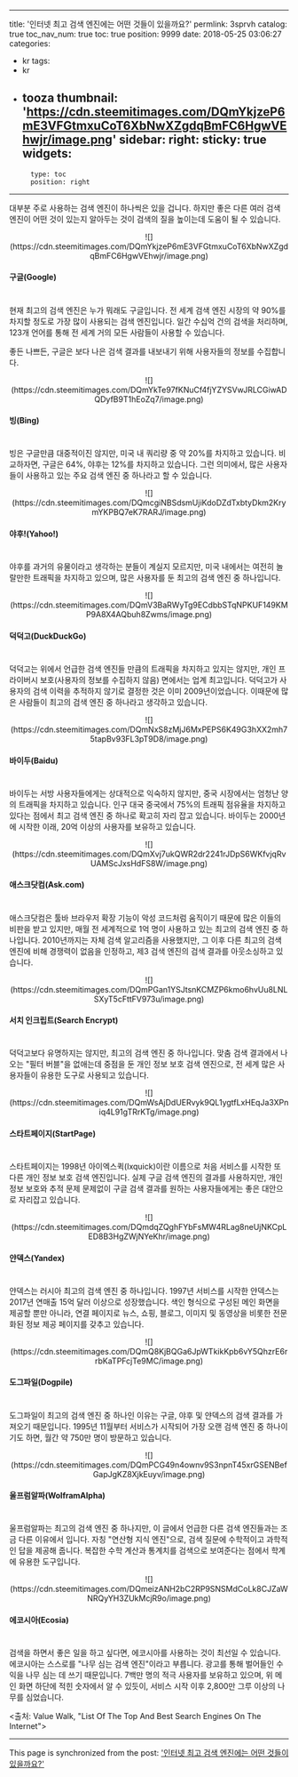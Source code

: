 
---
title: '인터넷 최고 검색 엔진에는 어떤 것들이 있을까요?'
permlink: 3sprvh
catalog: true
toc_nav_num: true
toc: true
position: 9999
date: 2018-05-25 03:06:27
categories:
- kr
tags:
- kr
- tooza
thumbnail: 'https://cdn.steemitimages.com/DQmYkjzeP6mE3VFGtmxuCoT6XbNwXZgdqBmFC6HgwVEhwjr/image.png'
sidebar:
    right:
        sticky: true
widgets:
    -
        type: toc
        position: right
---


대부분 주로 사용하는 검색 엔진이 하나씩은 있을 겁니다. 하지만 좋은 다른 여러 검색 엔진이 어떤 것이 있는지 알아두는 것이 검색의 질을 높이는데 도움이 될 수 있습니다.  

<center>
![](https://cdn.steemitimages.com/DQmYkjzeP6mE3VFGtmxuCoT6XbNwXZgdqBmFC6HgwVEhwjr/image.png)
</center> 

#### 구글(Google)
#
현재 최고의 검색 엔진은 누가 뭐래도 구글입니다.  전 세계 검색 엔진 시장의 약 90%를 차지할 정도로 가장 많이 사용되는 검색 엔진입니다. 일간 수십억 건의 검색을 처리하며, 123개 언어를 통해 전 세계 거의 모든 사람들이 사용할 수 있습니다.

좋든 나쁘든, 구글은 보다 나은 검색 결과를 내보내기 위해 사용자들의 정보를 수집합니다. 

<center>
![](https://cdn.steemitimages.com/DQmYkTe97fKNuCf4fjYZYSVwJRLCGiwADQDyfB9T1hEoZq7/image.png)
</center> 

#### 빙(Bing)
#
빙은 구글만큼 대중적이진 않지만, 미국 내 쿼리량 중 약 20%를 차지하고 있습니다. 비교하자면, 구글은 64%, 야후는 12%를 차지하고 있습니다. 그런 의미에서, 많은 사용자들이 사용하고 있는 주요 검색 엔진 중 하나라고 할 수 있습니다.

<center>
![](https://cdn.steemitimages.com/DQmcgiNBSdsmUjiKdoDZdTxbtyDkm2KrymYKPBQ7eK7RARJ/image.png)
</center> 

#### 야후!(Yahoo!)
#
야후를 과거의 유물이라고 생각하는 분들이 계실지 모르지만, 미국 내에서는 여전히 놀랄만한 트래픽을 차지하고 있으며,  많은 사용자를 둔 최고의 검색 엔진 중 하나입니다. 

<center>
![](https://cdn.steemitimages.com/DQmV3BaRWyTg9ECdbbSTqNPKUF149KMP9A8X4AQbuh8Zwms/image.png)
</center> 

#### 덕덕고(DuckDuckGo)
#
덕덕고는 위에서 언급한 검색 엔진들 만큼의 트래픽을 차지하고 있지는 않지만, 개인 프라이버시 보호(사용자의 정보를 수집하지 않음) 면에서는 업계 최고입니다. 덕덕고가 사용자의 검색 이력을 추적하지 않기로 결정한 것은 이미 2009년이었습니다. 이때문에 많은 사람들이 최고의 검색 엔진 중 하나라고 생각하고 있습니다.

<center>
![](https://cdn.steemitimages.com/DQmNxS8zMjJ6MxPEPS6K49G3hXX2mh75tapBv93FL3pT9D8/image.png)
</center> 

#### 바이두(Baidu)
#
바이두는 서방 사용자들에게는 상대적으로 익숙하지 않지만, 중국 시장에서는 엄청난 양의 트래픽을 차지하고 있습니다. 인구 대국 중국에서 75%의 트래픽 점유율을 차지하고 있다는 점에서 최고 검색 엔진 중 하나로 확고히 자리 잡고 있습니다. 바이두는 2000년에 시작한 이래, 20억 이상의 사용자를 보유하고 있습니다.

<center>
![](https://cdn.steemitimages.com/DQmXvj7ukQWR2dr2241rJDpS6WKfvjqRvUAMScJxsHdFS8W/image.png)
</center> 

#### 애스크닷컴(Ask.com)
#
애스크닷컴은 툴바 브라우저 확장 기능이 악성 코드처럼 움직이기 때문에 많은 이들의 비판을 받고 있지만, 매월 전 세계적으로 1억 명이 사용하고 있는 최고의 검색 엔진 중 하나입니다. 2010년까지는 자체 검색 알고리즘을 사용했지만, 그 이후 다른 최고의 검색 엔진에 비해 경쟁력이 없음을 인정하고, 제3 검색 엔진의 검색 결과를 아웃소싱하고 있습니다. 

<center>
![](https://cdn.steemitimages.com/DQmPGan1YSJtsnKCMZP6kmo6hvUu8LNLSXyT5cFttFV973u/image.png)
</center> 

#### 서치 인크립트(Search Encrypt)
#
덕덕고보다 유명하지는 않지만, 최고의 검색 엔진 중 하나입니다.  맞춤 검색 결과에서 나오는 "필터 버블"을 없애는데 중점을 둔 개인 정보 보호 검색 엔진으로, 전 세계 많은 사용자들이 유용한 도구로 사용되고 있습니다.

<center>
![](https://cdn.steemitimages.com/DQmWsAjDdUERvyk9QL1ygtfLxHEqJa3XPniq4L91gTRrKTg/image.png)
</center> 

#### 스타트페이지(StartPage)
#
스타트페이지는 1998년 아이엑스퀵(Ixquick)이란 이름으로 처음 서비스를 시작한 또 다른 개인 정보 보호 검색 엔진입니다. 실제 구글 검색 엔진의 결과를 사용하지만, 개인 정보 보호와 추적 문제 문제없이 구글 검색 결과를 원하는 사용자들에게는 좋은 대안으로 자리잡고 있습니다. 

<center>
![](https://cdn.steemitimages.com/DQmdqZQghFYbFsMW4RLag8neUjNKCpLED8B3HgZWjNYeKhr/image.png)
</center> 

#### 얀덱스(Yandex)
#
얀덱스는 러시아 최고의 검색 엔진 중 하나입니다. 1997년 서비스를 시작한 얀덱스는 2017년 연매출 15억 달러 이상으로 성장했습니다. 색인 형식으로 구성된 메인 화면을 제공할 뿐만 아니라, 연결 페이지로 뉴스, 쇼핑, 블로그, 이미지 및 동영상을 비롯한 전문화된 정보 제공 페이지를 갖추고 있습니다.

<center>
![](https://cdn.steemitimages.com/DQmQ8KjBQGa6JpWTkikKpb6vY5QhzrE6rrbKaTPFcjTe9MC/image.png)
</center> 

#### 도그파일(Dogpile)
#
도그파일이 최고의 검색 엔진 중 하나인 이유는 구글, 야후 및 얀덱스의 검색 결과를 가져오기 때문입니다. 1995년 11월부터 서비스가 시작되어 가장 오랜 검색 엔진 중 하나이기도 하면, 월간 약 750만 명이 방문하고 있습니다.

<center>
![](https://cdn.steemitimages.com/DQmPCG49n4ownv9S3npnT45xrGSENBefGapJgKZ8XjkEuyv/image.png)
</center> 

#### 울프럼알파(WolframAlpha)
#
울프럼알파는  최고의 검색 엔진 중 하나지만, 이 글에서 언급한 다른 검색 엔진들과는  조금 다른 이유에서 입니다. 자칭 "연산형 지식 엔진"으로, 검색 질문에 수학적이고 과학적인 답을 제공해 줍니다. 복잡한 수학 계산과 통계치를 검색으로 보여준다는 점에서 학계에 유용한 도구입니다.

<center>
![](https://cdn.steemitimages.com/DQmeizANH2bC2RP9SNSMdCoLk8CJZaWNRQyYH3ZUkMcjR9o/image.png)
</center> 

#### 에코시아(Ecosia)
#
검색을 하면서 좋은 일을 하고 싶다면, 에코시아를 사용하는 것이 최선일 수 있습니다. 에코시아는 스스로를 "나무 심는 검색 엔진"이라고 부릅니다. 광고를 통해 벌어들인 수익을 나무 심는 데 쓰기 때문입니다. 7백만 명의 적극 사용자를 보유하고 있으며, 위 메인 화면 하단에 적힌 숫자에서 알 수 있듯이, 서비스 시작 이후 2,800만 그루 이상의 나무를 심었습니다.

<출처: Value Walk, "List Of The Top And Best Search Engines On The Internet">

- - -

This page is synchronized from the post: ['인터넷 최고 검색 엔진에는 어떤 것들이 있을까요?'](https://steemit.com/@pius.pius/3sprvh)

